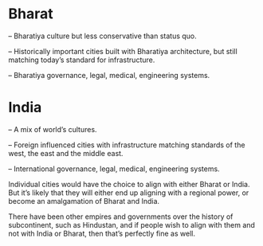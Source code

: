# Bharat
– Bharatiya culture but less conservative than status quo.

– Historically important cities built with Bharatiya architecture,
but still matching today’s standard for infrastructure.

– Bharatiya governance, legal, medical, engineering systems.

# India
– A mix of world’s cultures.

– Foreign influenced cities with infrastructure matching standards
of the west, the east and the middle east.

– International governance, legal, medical, engineering systems.

Individual cities would have the choice to align with either Bharat or India.
But it’s likely that they will either end up aligning with a regional power,
or become an amalgamation of Bharat and India.

There have been other empires and governments over the history of
subcontinent, such as Hindustan, and if people wish to align with them and
not with India or Bharat, then that’s perfectly fine as well.
